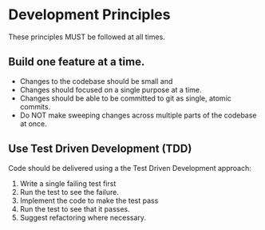 
# Development Principles

These principles MUST be followed at all times.

## Build one feature at a time.

- Changes to the codebase should be small and
- Changes should focused on a single purpose at a time.
- Changes should be able to be committed to git as single, atomic commits.
- Do NOT make sweeping changes across multiple parts of the codebase at once.

## Use Test Driven Development (TDD)

Code should be delivered using a the Test Driven Development approach:

1. Write a single failing test first
2. Run the test to see the failure.
3. Implement the code to make the test pass
4. Run the test to see that it passes.
5. Suggest refactoring where necessary.
